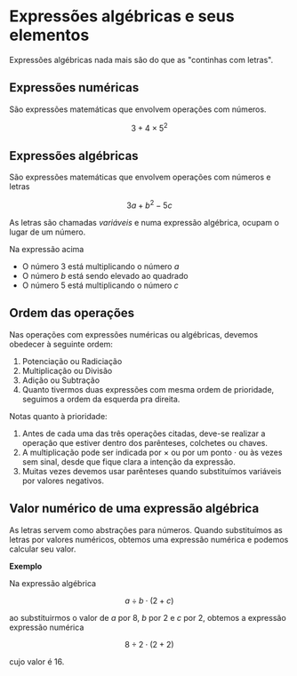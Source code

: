 # Expressões algébricas e seus elementos

Expressões algébricas nada mais são do que as "continhas com letras".

## Expressões numéricas

São expressões matemáticas que envolvem operações com números.

$$3+4\times 5^2$$

## Expressões algébricas

São expressões matemáticas que envolvem operações com números e letras

$$3a + b^2 - 5c$$

As letras são chamadas _variáveis_ e numa expressão algébrica, ocupam o lugar de um número. 

Na expressão acima
- O número 3 está multiplicando o número $a$
- O número $b$ está sendo elevado ao quadrado
- O número 5 está multiplicando o número $c$


## Ordem das operações

Nas operações com expressões numéricas ou algébricas, devemos obedecer à seguinte ordem:

1. Potenciação ou Radiciação
2. Multiplicação ou Divisão
3. Adição ou Subtração
4. Quanto tivermos duas expressões com mesma ordem de prioridade, seguimos a ordem da esquerda pra direita.

Notas quanto à prioridade:

1. Antes de cada uma das três operações citadas, deve-se realizar a operação que estiver dentro dos parênteses, colchetes ou chaves.
2. A multiplicação pode ser indicada por $\times$  ou por um ponto $\cdot$ ou às vezes sem sinal, desde que fique clara a intenção da expressão.
3. Muitas vezes devemos usar parênteses quando substituímos variáveis por valores negativos.

## Valor numérico de uma expressão algébrica

As letras servem como abstrações para números. Quando substituímos as letras por valores numéricos, obtemos uma expressão numérica e podemos calcular seu valor.

**Exemplo**

Na expressão algébrica

$$a\div b \cdot(2+c)$$

ao substituirmos o valor de $a$ por 8, $b$ por 2 e $c$ por 2, obtemos a expressão expressão numérica 

$$8\div2\cdot(2+2)$$

cujo valor é 16.